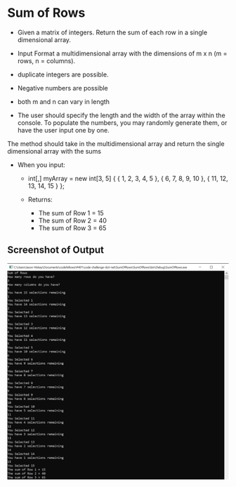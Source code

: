 
# Sum of Rows
 - Given a matrix of integers. Return the sum of each row in a single dimensional array.
   
  - Input Format
   a multidimensional array with the dimensions of m x n (m = rows, n = columns).
   
  - duplicate integers are possible.
  - Negative numbers are possible
  - both m and n can vary in length
  - The user should specify the length and the width of the array within the console. To populate the numbers, you may randomly generate them, or have the user input one by one.
   
   The method should take in the multidimensional array and return the single dimensional array with the sums
 - When you input:
 
   -  int[,] myArray = new int[3, 5] { { 1, 2, 3, 4, 5 }, { 6, 7, 8, 9, 10 }, { 11, 12, 13, 14, 15 } };
         

   - Returns:
      -  The sum of Row 1 = 15
      -  The sum of Row 2 = 40
      - The sum of Row 3 = 65     
 
## Screenshot of Output
![solution image](./Output.PNG)